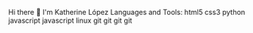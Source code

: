 Hi there 👋 I'm Katherine López
Languages and Tools:
html5 css3 python javascript javascript linux git git git git
